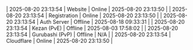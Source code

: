 | 2025-08-20 23:13:54 | Website | Online | 2025-08-20 23:13:50 |
| 2025-08-20 23:13:54 | Registration | Online | 2025-08-20 23:13:50 |
| 2025-08-20 23:13:54 | Auth Server | Offline | 2025-08-18 09:33:31 |
| 2025-08-20 23:13:54 | Kezan (PvE) | Offline | 2025-08-03 17:58:02 |
| 2025-08-20 23:13:54 | Gurubashi (PvP) | Offline | N/A |
| 2025-08-20 23:13:54 | Cloudflare | Online | 2025-08-20 23:13:50 |

